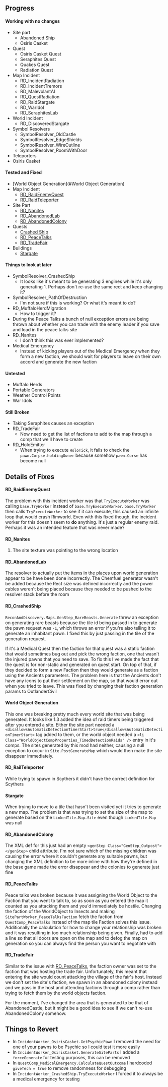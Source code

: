 ﻿## Progress

#### Working with no changes

 * Site part
   * Abandoned Ship
   * Osiris Casket
 * Quest
   * Osiris Casket Quest
   * Seraphites Quest
   * Quakes Quest
   * Radiation Quest
 * Map Incident
   * RD_IncidentRadiation
   * RD_IncidentTremors
   * RD_MalevolantAI
   * RD_QuestRadiation
   * RD_RaidStargate
   * RD_WarIdol
   * RD_SeraphitesLab
 * World Incident
   * RD_DiscoveredStargate
 * Symbol Resolvers
   * SymbolResolver_OldCastle
   * SymbolResolver_EdgeShields
   * SymbolResolver_WireOutline
   * SymbolResolver_RoomWithDoor
 * Teleporters
 * Osiris Casket

#### Tested and Fixed

 * [World Object Generation](#World Object Generation)
 * Map Incident
   * [RD_RaidEnemyQuest](#RD_RaidEnemyQuest)
   * [RD_RaidTeleporter](#RD_RaidTeleporter)
 * Site Part
   * [RD_Nanites](#RD_Nanites)
   * [RD_AbandonedLab](#RD_AbandonedLab)
   * [RD_AbandonedColony](#RD_AbandonedColony)
 * Quests
   * [Crashed Ship](#RD_CrashedShip)
   * [RD_PeaceTalks](#RD_PeaceTalks)
   * [RD_TradeFair](#RD_TradeFair)
 * Buildings
   * [Stargate](#Stargate)

#### Things to look at later
 * SymbolResolver_CrashedShip
    * It looks like it's meant to be generating 3 engines while it's only generating 1. Perhaps don't re-use the same rect and keep changing it?
 * SymbolResolver_PathOfDestruction
    * I'm not sure if this is working? Or what it's meant to do?
 * RD_MuffaloHerdMigration
    * How to trigger it?
 * During the Peace Talks a bunch of null exception errors are being thrown about whether you can trade with the enemy leader if you save and load in the peace talks site
 * RD_Nanites
   * I don't think this was ever implemented?
 * Medical Emergency
   * Instead of kicking players out of the Medical Emergency when they form a new faction, we should wait for players to leave on their own accord and generate the new faction
   
#### Untested
 * Muffalo Herds
 * Portable Generators
 * Weather Control Points
 * War Idols

#### Still Broken
 * Taking Seraphites causes an exception
 * RD_TradeFair
   * Now need to get the list of factions to add to the map through a comp that we'll have to create
 * RD_HoloEmitter
   * When trying to execute `HoloTick`, it fails to check the `pawn.Corpse.holdingOwner` because somehow `pawn.Corse` has become null

## Details of Fixes

#### RD_RaidEnemyQuest

The problem with this incident worker was that `TryExecuteWorker` was calling `base.TryWorker` instead of `base.TryExecuteWorker`. 
`base.TryWorker` then calls `TryExecuteWorker` to see if it can execute, this caused an infinite loop that would crash Rimworld.
Even with this fixed though, the incident worker for this doesn't seem to **do** anything. It's just a regular enemy raid.
Perhaps it was an intended feature that was never made?

#### RD_Nanites

 1. The site texture was pointing to the wrong location

#### RD_AbandonedLab

The resolver to actually put the items in the places upon world generation appear to be have been done incorrectly. The Chemfuel
generator wasn't be added because the Rect size was defined incorrectly and the power cables weren't being placed because they needed to be
pushed to the resolver stack before the room

#### RD_CrashedShip
`ReconAndDiscovery.Maps.GenStep_RareBeasts.Generate` threw an exception on generating rare beasts because the tile id being passed in
to generate the pawn request was `-1`, which throws an error if you're also telling it to generate an inhabitant pawn. I fixed this 
by just passing in the tile of the generation request.

If it's a Medical Quest then the faction for that quest was a static faction that would sometimes bug out and pick the wrong faction, one that
wasn't the injured pawns that you need to save. To fix this I've made the fact that the quest is for non-static and generated on quest start.
On top of that, if they decided to form a new Faction then they would generate as a faction using the Ancients parameters. The problem here is
that the Ancients don't have any icons to put their settlement on the map, so that would error out when you tried to leave. This was fixed by
changing their faction generation params to OutlanderCivil

#### World Object Generation
This one was breaking pretty much every world site that was being generated. It looks like 1.3 added the idea of raid timers being
triggered after you entered a site. Either the site part needed a `<disallowsAutomaticDetectionTimerStart>true</disallowsAutomaticDetectionTimerStart>`
tag added to them, or the world object needed a `<li Class="WorldObjectCompProperties_TimedDetectionRaids" />` entry in it's comps.
The sites generated by this mod had neither, causing a null exception to occur in `Site.PostGenerateMap` which would then make the site
disappear immediately.

#### RD_RailTeleporter
While trying to spawn in Scythers it didn't have the correct definition for Scythers

#### Stargate
When trying to move to a tile that hasn't been visited yet it tries to generate a new map. The problem is that was trying to set the size
of the map to generate based on the `LinkedTile.Map.Site` even though `LinkedTile.Map` was null

#### RD_AbandonedColony
The XML def for this just had an empty `<genStep Class="GenStep_Outpost"></genStep>` child attribute. I'm not sure which of the missing children
was causing the error where it couldn't generate any suitable pawns, but changing the XML definition to be more inline with how they're defined
in the base game made the error disappear and the colonies to generate just fine

#### RD_PeaceTalks
Peace talks was broken because it was assigning the World Object to the Faction that you went to talk to, so as soon as you entered the map
it counted as you attacking them and you'd immediately be hostile. Changing the faction of the WorldObject to Insects and making
`SitePartWorker_PeaceTalksFaction` fetch the faction from `QuestComp_PeaceTalks` instead of the map tile Faction solves this issue. Additionally
the calculation for how to change your relationship was broken and it was resulting in too much relationship being given. Finally, had to add a line
so that all doors are open on the map and to defog the map on generation so you can always find the person you want to negotiate with

#### RD_TradeFair
Similar to the issue with [RD_PeaceTalks](#rd_peacetalks), the faction owner was set to the faction that was hosting the trade fair. Unfortunately, this
meant that entering the site would count attacking the village of the fair's host. Instead we don't set the site's faction, we spawn in an abandoned colony
instead and we pass in the host and attending factions through a comp rather than trying to fetch them by the world objects faction.

For the moment, I've changed the area that is generated to be that of AbandonedCastle, but it might be a good idea to see if we can't re-use AbandonedColony
somehow.

## Things to Revert
 * In `IncidentWorker_OsirisCasket.GetPsychicPawn` I removed the need for one of your pawns to be Psychic so I could test it more easily
 * In `IncidentWorker_OsirisCasket.GenerateSiteParts` I added a `forceGenerate` for testing purposes, this can be removed
 * In `QuestComp_MedicalEmergency.CalculateQuestOutcome` I hardcoded `giveTech = true` to remove randomness for debugging
 * In `IncidentWorker_CrashedShip.TryExecuteWorker` I forced it to always be a medical emergency for testing